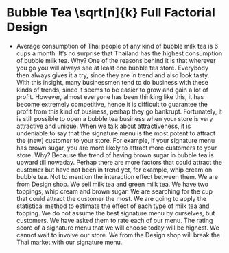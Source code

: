 # Bubble Tea \sqrt[n]{k} Full Factorial Design

- Average consumption of Thai people of any kind of bubble milk tea is 6 cups a month. It’s no surprise that Thailand has the highest consumption of bubble milk tea. Why? One of the reasons behind it is that wherever you go you will always see at least one bubble tea store. Everybody then always gives it a try, since they are in trend and also look tasty. With this insight, many businessmen tend to do business with these kinds of trends, since it seems to be easier to grow and gain a lot of profit. However, almost everyone has been thinking like this, it has become extremely competitive, hence it is difficult to guarantee the profit from this kind of business, perhap they go bankrupt. Fortunately, it is still possible to open a bubble tea business when your store is very attractive and unique. When we talk about attractiveness, it is undeniable to say that the signature menu is the most potent to attract the (new) customer to your store. For example, if your signature menu has brown sugar, you are more likely to attract more customers to your store. Why? Because the trend of having brown sugar in bubble tea is upward till nowaday. Perhap there are more factors that could attract the customer but have not been in trend yet, for example, whip cream on bubble tea. Not to mention the interaction effect between them. We are from Design shop. We sell milk tea and green milk tea. We have two toppings; whip cream and brown sugar. We are searching for the cup that could attract the customer the most.  We are going to apply the statistical method to estimate the effect of each type of milk tea and topping. We do not assume the best signature menu by ourselves, but customers. We have asked them to rate each of our menu. The rating score of a signature menu that we will choose today will be highest. We cannot wait to involve our store. We from the Design shop will break the Thai market with our signature menu.
